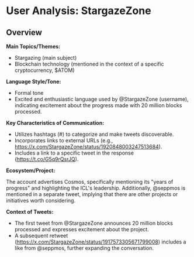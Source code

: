 # User Analysis: StargazeZone

## Overview

**Main Topics/Themes:**

* Stargazing (main subject)
* Blockchain technology (mentioned in the context of a specific cryptocurrency, $ATOM)

**Language Style/Tone:**

* Formal tone
* Excited and enthusiastic language used by @StargazeZone (username), indicating excitement about the progress made with 20 million blocks processed.

**Key Characteristics of Communication:**

* Utilizes hashtags (#) to categorize and make tweets discoverable.
* Incorporates links to external URLs (e.g., https://x.com/StargazeZone/status/1920848003247513684).
* Includes a link to a specific tweet in the response (https://t.co/G5q9rQsrJQ).

**Ecosystem/Project:**

The account advertises Cosmos, specifically mentioning its "years of progress" and highlighting the ICL's leadership. Additionally, @seppmos is mentioned in a separate tweet, implying that there are other projects or initiatives worth considering.

**Context of Tweets:**

* The first tweet from @StargazeZone announces 20 million blocks processed and expresses excitement about the project.
* A subsequent retweet (https://x.com/StargazeZone/status/1917573305671799008) includes a like from @seppmos, further expanding the conversation.